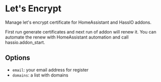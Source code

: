 # Let's Encrypt
Manage let's encrypt certificate for HomeAssistant and HassIO addons.

First run generate certificates and next run of addon will renew it. You can automate the renew with HomeAssistant automation and call hassio.addon_start.

## Options

- `email`: your email address for register
- `domains`: a list with domains
